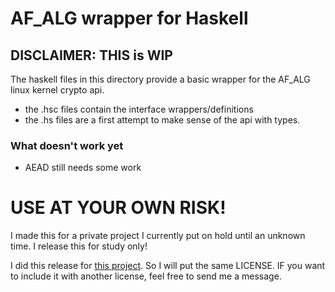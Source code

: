 # AF_ALG wrapper for Haskell

## DISCLAIMER: THIS is WIP

The haskell files in this directory provide a basic wrapper for the AF_ALG linux kernel crypto api.

* the .hsc files contain the interface wrappers/definitions
* the .hs files are a first attempt to make sense of the api with types.

### What doesn't work yet
* AEAD still needs some work


# USE AT YOUR OWN RISK!
I made this for a private project I currently put on hold until an unknown time. I release this for study only!

I did this release for [this project](https://github.com/raaz-crypto/raaz/blob/master/LICENSE). So I will put the same LICENSE.
IF you want to include it with another license, feel free to send me a message.
